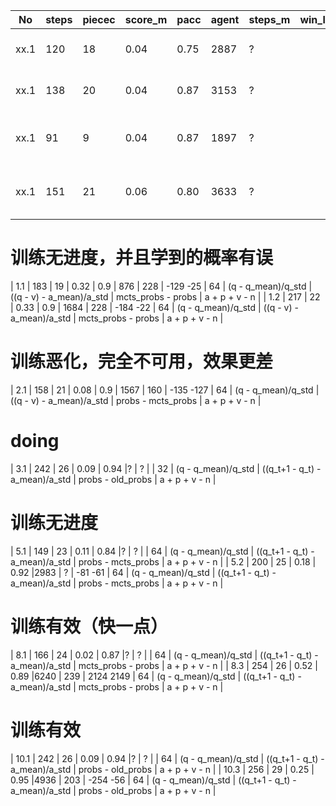 |No     |steps  |piecec |score_m|pacc   |agent  |steps_m|win_lost   |playout|v                   |a                               |model_a             |loss           |
| ----- | ----- | ----- | ----- | ----- | ----- | ----- | -----     | ----- | -----              | -----                          | -----              | -----         |
| xx.1  | 120   | 18    | 0.04  | 0.75  |2887   | ?     |           | 32    | (q - q_mean)/q_std | ((q_t+1 - q_t) - a_mean)/a_std | probs - old_probs  | a + v - n     |
| xx.1  | 138   | 20    | 0.04  | 0.87  |3153   | ?     |           | 32    | (q - q_mean)/q_std | ((q_t+1 - q_t) - a_mean)/a_std | probs - mcts_probs | a + v - n     |
| xx.1  | 91    | 9     | 0.04  | 0.87  |1897   | ?     |           | 32    | (q - q_mean)/q_std | ((q_t+1 - q_t) - a_mean)/a_std | old_probs - probs  | a + p + v - n |
| xx.1  | 151   | 21    | 0.06  | 0.80  |3633   | ?     |           | 32    | (q - q_mean)/q_std | ((q_t+1 - q_t) - a_mean)/a_std | probs - old_probs  | a + p + v - n |

# 训练无进度，并且学到的概率有误
| 1.1   | 183   | 19    | 0.32  | 0.9   | 876   | 228   | -129 -25  | 64    | (q - q_mean)/q_std | ((q - v) - a_mean)/a_std       | mcts_probs - probs | a + p + v - n |
| 1.2   | 217   | 22    | 0.33  | 0.9   | 1684  | 228   | -184 -22  | 64    | (q - q_mean)/q_std | ((q - v) - a_mean)/a_std       | mcts_probs - probs | a + p + v - n |

# 训练恶化，完全不可用，效果更差
| 2.1   | 158   | 21    | 0.08  | 0.9   | 1567  | 160   | -135 -127 | 64    | (q - q_mean)/q_std | ((q - v) - a_mean)/a_std       | probs - mcts_probs | a + p + v - n |

# doing
| 3.1   | 242   | 26    | 0.09  | 0.94  |?      | ?     |           | 32    | (q - q_mean)/q_std | ((q_t+1 - q_t) - a_mean)/a_std | probs - old_probs  | a + p + v - n |


# 训练无进度
| 5.1   | 149   | 23    | 0.11  | 0.84  |?      | ?     |           | 64    | (q - q_mean)/q_std | ((q_t+1 - q_t) - a_mean)/a_std | probs - mcts_probs | a + p + v - n |
| 5.2   | 200   | 25    | 0.18  | 0.92  |2983   | ?     | -81 -61   | 64    | (q - q_mean)/q_std | ((q_t+1 - q_t) - a_mean)/a_std | probs - mcts_probs | a + p + v - n |

# 训练有效（快一点）
| 8.1   | 166   | 24    | 0.02  | 0.87  |?      | ?     |           | 64    | (q - q_mean)/q_std | ((q_t+1 - q_t) - a_mean)/a_std | mcts_probs - probs | a + p + v - n |
| 8.3   | 254   | 26    | 0.52  | 0.89  |6240   | 239   | 2124 2149 | 64    | (q - q_mean)/q_std | ((q_t+1 - q_t) - a_mean)/a_std | mcts_probs - probs | a + p + v - n |

# 训练有效
| 10.1  | 242   | 26    | 0.09  | 0.94  |?      | ?     |           | 64    | (q - q_mean)/q_std | ((q_t+1 - q_t) - a_mean)/a_std | probs - old_probs  | a + p + v - n |
| 10.3  | 256   | 29    | 0.25  | 0.95  |4936   | 203   | -254 -56  | 64    | (q - q_mean)/q_std | ((q_t+1 - q_t) - a_mean)/a_std | probs - old_probs  | a + p + v - n |






